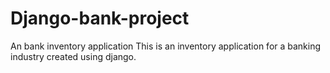# Django-bank-project
An bank inventory application
This is an inventory application for a banking industry created using django.
